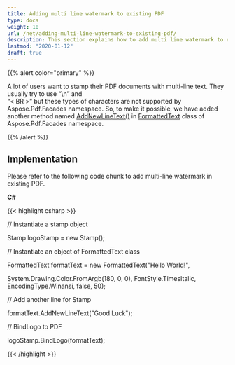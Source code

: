```yaml
---
title: Adding multi line watermark to existing PDF
type: docs
weight: 10
url: /net/adding-multi-line-watermark-to-existing-pdf/
description: This section explains how to add multi line watermark to existing PDF using FormattedText Class.
lastmod: "2020-01-12"
draft: true
---
```


{{% alert color="primary" %}} 

A lot of users want to stamp their PDF documents with multi-line text. They usually try to use “\n” and <br> “< BR >” but these types of characters are not supported by Aspose.Pdf.Facades namespace. So, to make it possible, we have added another method named [AddNewLineText()](http://www.aspose.com/api/net/pdf/aspose.pdf.facades/formattedtext/methods/addnewlinetext/index) in [FormattedText](http://www.aspose.com/api/net/pdf/aspose.pdf.facades/formattedtext) class of Aspose.Pdf.Facades namespace.

{{% /alert %}} 

## Implementation

Please refer to the following code chunk to add multi-line watermark in existing PDF.

 **C#** 
 
{{< highlight csharp >}}

 // Instantiate a stamp object

Stamp logoStamp = new Stamp();

// Instantiate an object of FormattedText class 

FormattedText formatText = new FormattedText("Hello World!", 

System.Drawing.Color.FromArgb(180, 0, 0), FontStyle.TimesItalic, EncodingType.Winansi, false, 50);

// Add another line for Stamp

formatText.AddNewLineText("Good Luck");

// BindLogo to PDF

logoStamp.BindLogo(formatText);



{{< /highlight >}}

